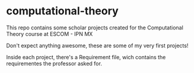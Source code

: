 # computational-theory
This repo contains some scholar projects created for the Computational Theory course at ESCOM - IPN MX

Don't expect anything awesome, these are some of my very first projects!

Inside each project, there's a Requirement file, wich contains the requirementes the professor asked for.

